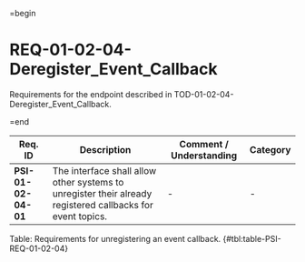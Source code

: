 =begin

# REQ-01-02-04-Deregister_Event_Callback

Requirements for the endpoint described in TOD-01-02-04-Deregister_Event_Callback.

=end

| Req. ID | Description | Comment / Understanding | Category |
| ------- | ----------- | ----------------------- | -------- |
| __PSI-01-02-04-01__ | The interface shall allow other systems to unregister their already registered callbacks for event topics. | - | - |

Table: Requirements for unregistering an event callback. {#tbl:table-PSI-REQ-01-02-04}
